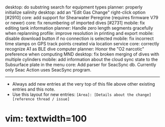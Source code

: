 desktop: do substring search for equipment types
planner: properly initialize salinity
desktop: add an "Edit Gas Change" right-click option [#2910]
core: add support for Shearwater Peregrine (requires firmware V79 or newer)
core: fix renumbering of imported dives [#2731]
mobile: fix editing tank information
planner: Handle zero length segments gracefully when replanning
profile: improve resolution in printing and export
mobile: disable download button if no connection is selected
mobile: fix incorrect time stamps on GPS track points created via location service
core: correctly recognize A1 as BLE dive computer
planner: Honor the "O2 narcotic" preference when computing MND
desktop: fix broken merging of dives with multiple cylinders
mobile: add information about the cloud sync state to the Subsurface plate in the menu
core: Add parser for SeacSync db. Currently only Seac Action uses SeacSync program.

---
* Always add new entries at the very top of this file above other existing entries and this note.
* Use this layout for new entries: `[Area]: [Details about the change] [reference thread / issue]`
# vim: textwidth=100
